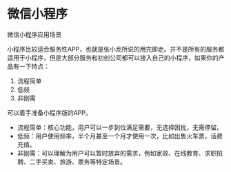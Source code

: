# 微信小程序

微信小程序应用场景

小程序比较适合服务性APP，也就是张小龙所说的用完即走。并不是所有的服务都适用于小程序，但是大部分服务和初创公司都可以接入自己的小程序，如果你的产品有一下特点：

1. 流程简单
2. 低频
3. 非刚需

可以着手准备小程序版的APP。

* 流程简单：核心功能，用户可以一步到位满足需要，无选择困扰，无需停留。
* 低频：用户使用频率，半个月甚至一个月才使用一次，比如出售火车票，话费充值。
* 非刚需：可以理解为用户可以暂时放弃的需求，例如家政、在线教育、求职招聘、二手买卖、旅游、票务等特定场景。

